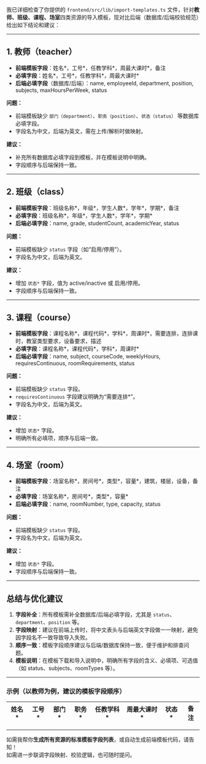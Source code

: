 我已详细检查了你提供的 `frontend/src/lib/import-templates.ts` 文件，针对**教师、班级、课程、场室**四类资源的导入模板，现对比后端（数据库/后端校验规范）给出如下结论和建议：

---

## 1. 教师（teacher）

- **前端模板字段**：姓名*，工号*，任教学科*，周最大课时*，备注
- **必填字段**：姓名*，工号*，任教学科*，周最大课时*
- **后端必填字段**（数据库/后端）：name, employeeId, department, position, subjects, maxHoursPerWeek, status

**问题：**
- 前端模板缺少 `部门（department）`、`职务（position）`、`状态（status）` 等数据库必填字段。
- 字段名为中文，后端为英文，需在上传/解析时做映射。

**建议：**
- 补充所有数据库必填字段到模板，并在模板说明中明确。
- 字段顺序与后端保持一致。

---

## 2. 班级（class）

- **前端模板字段**：班级名称*，年级*，学生人数*，学年*，学期*，备注
- **必填字段**：班级名称*，年级*，学生人数*，学年*，学期*
- **后端必填字段**：name, grade, studentCount, academicYear, status

**问题：**
- 前端模板缺少 `status` 字段（如“启用/停用”）。
- 字段名为中文，后端为英文。

**建议：**
- 增加 `状态*` 字段，值为 active/inactive 或 启用/停用。
- 字段顺序与后端保持一致。

---

## 3. 课程（course）

- **前端模板字段**：课程名称*，课程代码*，学科*，周课时*，需要连排，连排课时，教室类型要求，设备要求，描述
- **必填字段**：课程名称*，课程代码*，学科*，周课时*
- **后端必填字段**：name, subject, courseCode, weeklyHours, requiresContinuous, roomRequirements, status

**问题：**
- 前端模板缺少 `status` 字段。
- `requiresContinuous` 字段建议明确为“需要连排*”。
- 字段名为中文，后端为英文。

**建议：**
- 增加 `状态*` 字段。
- 明确所有必填项，顺序与后端一致。

---

## 4. 场室（room）

- **前端模板字段**：场室名称*，房间号*，类型*，容量*，建筑，楼层，设备，备注
- **必填字段**：场室名称*，房间号*，类型*，容量*
- **后端必填字段**：name, roomNumber, type, capacity, status

**问题：**
- 前端模板缺少 `status` 字段。
- 字段名为中文，后端为英文。

**建议：**
- 增加 `状态*` 字段。
- 字段顺序与后端保持一致。

---

## 总结与优化建议

1. **字段补全**：所有模板需补全数据库/后端必填字段，尤其是 `status`、`department`、`position` 等。
2. **字段映射**：建议在前端上传时，将中文表头与后端英文字段做一一映射，避免因字段名不一致导致导入失败。
3. **顺序一致**：模板字段顺序建议与后端/数据库保持一致，便于维护和排查问题。
4. **模板说明**：在模板下载和导入说明中，明确所有字段的含义、必填项、可选值（如 status、subjects、roomTypes 等）。

---

### 示例（以教师为例，建议的模板字段顺序）

| 姓名* | 工号* | 部门* | 职务* | 任教学科* | 周最大课时* | 状态* | 备注 |
|-------|-------|-------|-------|-----------|-------------|-------|------|

---

如需我帮你**生成所有资源的标准模板字段列表**，或自动生成前端模板代码，请告知！  
如需进一步联调字段映射、校验逻辑，也可随时提问。